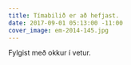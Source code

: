 ```yaml
---
title: Tímabilið er að hefjast.
date: 2017-09-01 05:13:00 -11:00
cover_image: em-2014-145.jpg
---
```


Fylgist með okkur í vetur. 